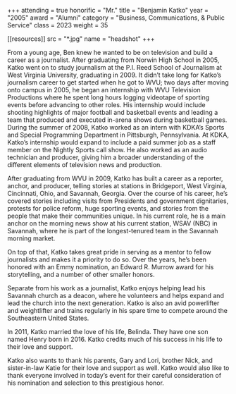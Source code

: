 +++
attending = true
honorific = "Mr."
title     = "Benjamin Katko"
year      = "2005"
award     = "Alumni"
category  = "Business, Communications, & Public Service"
class     = 2023
weight    = 35

[[resources]]
  src  = "*.jpg"
  name = "headshot"
+++

From a young age, Ben knew he wanted to be on television and build a career as a journalist. After graduating from Norwin High School in 2005, Katko went on to study journalism at the P.I. Reed School of Journalism at West Virginia University, graduating in 2009. It didn’t take long for Katko’s journalism career to get started when he got to WVU; two days after moving onto campus in 2005, he began an internship with WVU Television Productions where he spent long hours logging videotape of sporting events before advancing to other roles. His internship would include shooting highlights of major football and basketball events and leading a team that produced and executed in-arena shows during basketball games. During the summer of 2008, Katko worked as an intern with KDKA’s Sports and Special Programming Department in Pittsburgh, Pennsylvania. At KDKA, Katko’s internship would expand to include a paid summer job as a staff member on the Nightly Sports call show. He also worked as an audio technician and producer, giving him a broader understanding of the different elements of television news and production.

After graduating from WVU in 2009, Katko has built a career as a reporter, anchor, and producer, telling stories at stations in Bridgeport, West Virginia, Cincinnati, Ohio, and Savannah, Georgia. Over the course of his career, he’s covered stories including visits from Presidents and government dignitaries, protests for police reform, huge sporting events, and stories from the people that make their communities unique. In his current role, he is a main anchor on the morning news show at his current station, WSAV (NBC) in Savannah, where he is part of the longest-tenured team in the Savannah morning market.

On top of that, Katko takes great pride in serving as a mentor to fellow journalists and makes it a priority to do so. Over the years, he’s been honored with an Emmy nomination, an Edward R. Murrow award for his storytelling, and a number of other smaller honors.

Separate from his work as a journalist, Katko enjoys helping lead his Savannah church as a deacon, where he volunteers and helps expand and lead the church into the next generation. Katko is also an avid powerlifter and weightlifter and trains regularly in his spare time to compete around the Southeastern United States.

In 2011, Katko married the love of his life, Belinda. They have one son named Henry born in 2016. Katko credits much of his success in his life to their love and support.

Katko also wants to thank his parents, Gary and Lori, brother Nick, and sister-in-law Katie for their love and support as well. Katko would also like to thank everyone involved in today’s event for their careful consideration of his nomination and selection to this prestigious honor.